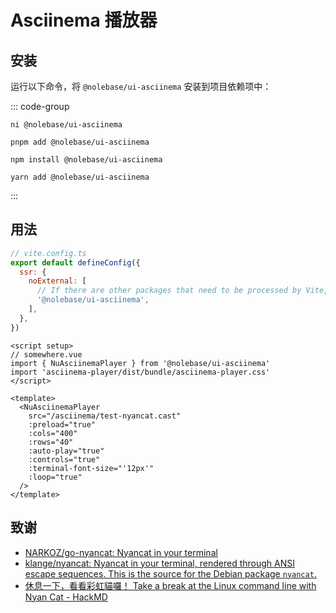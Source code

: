 <script setup>
import { NuAsciinemaPlayer } from '@nolebase/ui-asciinema'
</script>

# Asciinema 播放器

<NuAsciinemaPlayer
  src="/asciinema/test-nyancat.cast"
  :preload="true"
  :cols="400"
  :rows="40"
  :auto-play="true"
  :controls="true"
  :terminal-font-size="'12px'"
  :loop="true"
/>

## 安装

运行以下命令，将 `@nolebase/ui-asciinema` 安装到项目依赖项中：

::: code-group

```shell [@antfu/ni]
ni @nolebase/ui-asciinema
```

```shell [pnpm]
pnpm add @nolebase/ui-asciinema
```

```shell [npm]
npm install @nolebase/ui-asciinema
```

```shell [yarn]
yarn add @nolebase/ui-asciinema
```

:::

## 用法

```js
// vite.config.ts
export default defineConfig({
  ssr: {
    noExternal: [
      // If there are other packages that need to be processed by Vite, you can add them here.
      '@nolebase/ui-asciinema',
    ],
  },
})
```

```vue
<script setup>
// somewhere.vue
import { NuAsciinemaPlayer } from '@nolebase/ui-asciinema'
import 'asciinema-player/dist/bundle/asciinema-player.css'
</script>

<template>
  <NuAsciinemaPlayer
    src="/asciinema/test-nyancat.cast"
    :preload="true"
    :cols="400"
    :rows="40"
    :auto-play="true"
    :controls="true"
    :terminal-font-size="'12px'"
    :loop="true"
  />
</template>
```

## 致谢

- [NARKOZ/go-nyancat: Nyancat in your terminal](https://github.com/NARKOZ/go-nyancat)
- [klange/nyancat: Nyancat in your terminal, rendered through ANSI escape sequences. This is the source for the Debian package `nyancat`.](https://github.com/klange/nyancat)
- [休息一下，看看彩虹貓囉！ Take a break at the Linux command line with Nyan Cat - HackMD](https://hackmd.io/@brlin/SkJi-KlWV/https%3A%2F%2Fhackmd.io%2FG1PDyxHYRjyE8UYewYePvQ?type=book)
